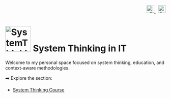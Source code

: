 <div align="right">
  <a href="/sk/">
    <img src="https://cdn.jsdelivr.net/gh/hjnilsson/country-flags/svg/sk.svg" alt="Slovensky" width="24" />
  </a>
  &nbsp;
  <a href="/en/">
    <img src="https://cdn.jsdelivr.net/gh/hjnilsson/country-flags/svg/gb.svg" alt="English" width="24" />
  </a>
</div>


<p align="center">
<H1>
  <img src="..//assets/img/3rstext.png" alt="SystemThinking Logo" width="80"/> 
  <B> System Thinking in IT </B>
  </H1>
</p>



Welcome to my personal space focused on system thinking, education, and context-aware methodologies.

➡️ Explore the section:

- [System Thinking Course](en/class_SystemThinkingInIT/)
